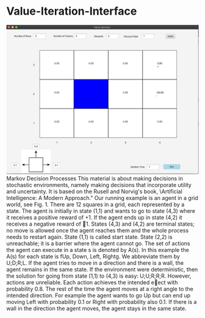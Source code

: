 # Value-Iteration-Interface
![demo](https://github.com/zt55699/Value-Iteration-Interface/blob/main/interface.png)
Markov Decision Processes
This material is about making decisions in stochastic environments, namely making decisions that incorporate utility and uncertainty. It is based on the Rusell and Norvig's book, \Artificial Intelligence: A Modern Approach." Our running example is an agent in a grid world, see Fig. 1. There are 12 squares in a grid, each represented by a state. The agent is initially in state (1,1) and wants to go to state (4,3) where it receives a positive reward of +1. If the agent ends up in state (4,2) it receives a negative reward of 􀀀1. States (4,3) and (4,2) are terminal states; no move is allowed once the agent reaches them and the whole process needs to restart again. State (1,1) is called start state. State (2,2) is unreachable; it is a barrier where the agent cannot go. The set of actions the agent can execute in a state s is denoted by A(s). In this example the A(s) for each state is fUp, Down, Left, Rightg. We abbreviate them by U;D;R;L. If the agent tries to move in a direction and there is a wall, the agent remains in the same state. If the environment were deterministic, then the solution for going from state (1,1) to (4,3) is easy: U;U;R;R;R. However, actions are unreliable. Each action achieves the intended eect with probability 0.8. The rest of the time the agent moves at a right angle to the intended direction. For example the agent wants to go Up but can end up moving Left with probability 0.1 or Right with probability also 0.1. If there is a wall in the direction the agent moves, the agent stays in the same state.


